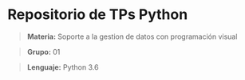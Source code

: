 Repositorio de TPs Python
=============================

> **Materia:** Soporte a la gestion de datos con programación visual


> **Grupo:** 01


> **Lenguaje:** Python 3.6
